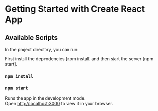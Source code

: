 # Getting Started with Create React App


## Available Scripts

In the project directory, you can run:

First install the dependencies [npm install] and then start the server [npm start].

### `npm install`

### `npm start`

Runs the app in the development mode.\
Open [http://localhost:3000](http://localhost:3000) to view it in your browser.



